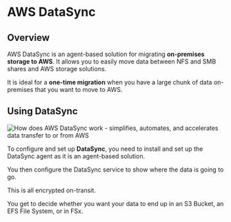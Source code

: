 # AWS DataSync

## Overview

AWS DataSync is an agent-based solution for migrating **on-premises storage to AWS**. It allows you to easily move data between NFS and SMB shares and AWS storage solutions.

It is ideal for a **one-time migration** when you have a large chunk of data on-premises that you want to move to AWS.


## Using DataSync

![How does AWS DataSync work - simplifies, automates, and accelerates data transfer to or from AWS](https://docs.aws.amazon.com/images/datasync/latest/userguide/images/DataSync-chart-on-prem.png)

To configure and set up **DataSync**, you need to install and set up the DataSync agent as it is an agent-based solution. 

You then configure the DataSync service to show where the data is going to go.

This is all encrypted on-transit.

You get to decide whether you want your data to end up in an S3 Bucket, an EFS File System, or in FSx.
